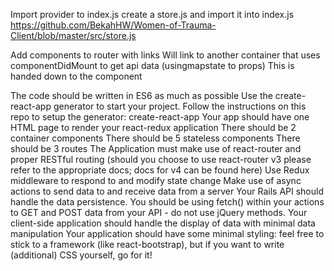 Import provider to index.js
create a store.js and import it into index.js
https://github.com/BekahHW/Women-of-Trauma-Client/blob/master/src/store.js

Add components to router with links
Will link to another container that uses componentDidMount to get api data (usingmapstate to props)
This is handed down to the component




The code should be written in ES6 as much as possible
Use the create-react-app generator to start your project.
Follow the instructions on this repo to setup the generator: create-react-app
Your app should have one HTML page to render your react-redux application
There should be 2 container components
There should be 5 stateless components
There should be 3 routes
The Application must make use of react-router and proper RESTful routing (should you choose to use react-router v3 please refer to the appropriate docs; docs for v4 can be found here)
Use Redux middleware to respond to and modify state change
Make use of async actions to send data to and receive data from a server
Your Rails API should handle the data persistence. You should be using fetch() within your actions to GET and POST data from your API - do not use jQuery methods.
Your client-side application should handle the display of data with minimal data manipulation
Your application should have some minimal styling: feel free to stick to a framework (like react-bootstrap), but if you want to write (additional) CSS yourself, go for it!
